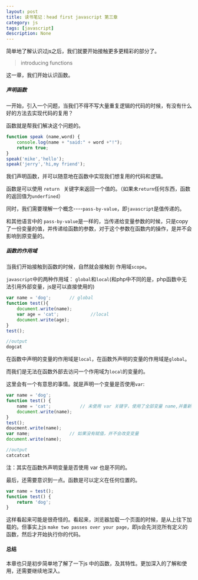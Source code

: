 ```yaml
---
layout: post
title: 读书笔记：head first javascript 第三章
category: js
tags: [javascript]
description: None
---
```


简单地了解认识过js之后，我们就要开始接触更多更精彩的部分了。

> introducing functions

这一章，我们开始认识函数。



##### 声明函数

一开始，引入一个问题，当我们不得不写大量重复逻辑的代码的时候，有没有什么好的方法去实现代码的复用？

函数就是帮我们解决这个问题的。

````javascript
function speak (name,word) {
	console.log(name + "said:" + word +"!");
	return true;
}
speak('mike','hello');
speak('jerry','hi,my friend');
````

我们声明函数，并可以随意地在函数中实现我们想复用的代码和逻辑。

函数是可以使用 `return ` 关键字来返回一个值的。（如果未`return`任何东西，函数的返回值为`underfined`）

同时，我们需要理解一个概念----`pass-by-value`，即`javascript`是值传递的。

和其他语言中的 `pass-by-value`是一样的，当传递给变量参数的时候，只是copy 了一份变量的值，并传递给函数的参数，对于这个参数在函数内的操作，是并不会影响到原变量的。



##### 函数的作用域

当我们开始接触到函数的时候，自然就会接触到 作用域`scope`。

`javascript`中的两种作用域： `global`和`local`(和php中不同的是，php函数中无法引用外部变量，js是可以直接使用的)

````javascript
var name = 'dog';		// global
function test(){
  	document.write(name);
  	var age = 'cat';			//local
  	document.write(age);
}
test();

//output
dogcat
````

在函数中声明的变量的作用域是`local`，在函数外声明的变量的作用域是`global`。

而我们是无法在函数外部去访问一个作用域为`local`的变量的。



这里会有一个有意思的事情。就是声明一个变量是否使用`var`:

````javascript
var name = 'dog';
function test() {
  	name = 'cat';			// 未使用 var 关键字，使用了全部变量 name,并重新对 name 赋值
  	document.write(name);
}
test();
doucment.write(name);
var name;				// 如果没有赋值，并不会改变变量
document.write(name);

//output
catcatcat
````

注：其实在函数外声明变量是否使用 var 也是不同的。 



最后，还需要意识到一点。函数是可以定义在任何位置的。

````javascript
var name = test();
function test() {
  	return 'dog';
}
````

这样看起来可能是很奇怪的。看起来，浏览器加载一个页面的时候，是从上往下加载的。但事实上js `make two passes over your page`，即js会先浏览所有定义的函数，然后才开始执行你的代码。



#### 总结

本章也只是初步简单地了解了一下js 中的函数，及其特性。更加深入的了解和使用，还需要继续地深入。



